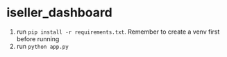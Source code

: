 ﻿# iseller_dashboard

1. run `pip install -r requirements.txt`. Remember to create a venv first before running
2. run `python app.py`

